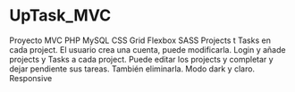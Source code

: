 # UpTask_MVC
Proyecto MVC PHP MySQL CSS Grid Flexbox SASS
Projects t Tasks en cada project.
El usuario crea una cuenta, puede modificarla.
Login y añade projects y Tasks a cada project.
Puede editar los projects y completar y dejar pendiente sus tareas. También eliminarla. 
Modo dark y claro.
Responsive
